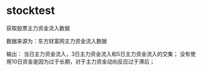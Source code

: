 # stocktest
获取股票主力资金流入数据

数据来源为：东方财富网主力资金流入数据

输出：
当日主力资金流入，3日主力资金流入和5日主力资金流入的交集；
没有使用10日资金是因为过于长期，对于主力资金动向反应过于滞后；
